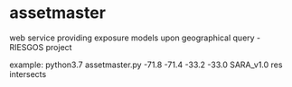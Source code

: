 # assetmaster
web service providing exposure models upon geographical query - RIESGOS project

example: 
python3.7 assetmaster.py -71.8 -71.4 -33.2 -33.0 SARA_v1.0 res intersects
